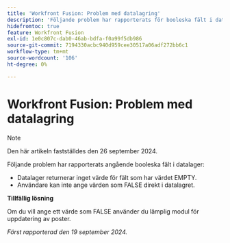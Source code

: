 ```yaml
---
title: 'Workfront Fusion: Problem med datalagring'
description: 'Följande problem har rapporterats för booleska fält i datalager: datalager returnerar inget värde för fält som har värdet EMPTY, och användare kan inte ange värden som FALSE direkt i datalagret.'
hidefromtoc: true
feature: Workfront Fusion
exl-id: 1e0c807c-dab0-46ab-bdfa-f0a99f5db986
source-git-commit: 7194330acbc940d959cee30517a06adf272bb6c1
workflow-type: tm+mt
source-wordcount: '106'
ht-degree: 0%

---
```


# Workfront Fusion: Problem med datalagring

>[!NOTE]
>
>Den här artikeln fastställdes den 26 september 2024.

Följande problem har rapporterats angående booleska fält i datalager:

* Datalager returnerar inget värde för fält som har värdet EMPTY.
* Användare kan inte ange värden som FALSE direkt i datalagret.

**Tillfällig lösning**

Om du vill ange ett värde som FALSE använder du lämplig modul för uppdatering av poster.

_Först rapporterad den 19 september 2024._
